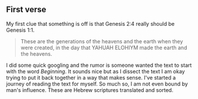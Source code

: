 ## First verse
My first clue that something is off is that Genesis 2:4 really should be Genesis 1:1. 

> These are the generations of the heavens and the earth when they were created, in the day that YAHUAH ELOHIYM made the earth and the heavens.

I did some quick googling and the rumor is someone wanted the text to start with the word _Beginning_. It sounds nice but as I dissect the text I am okay trying to put it back together in a way that makes sense. I've started a journey of reading the text for myself. So much so, I am not even bound by man's influence. These are Hebrew scriptures translated and sorted. 